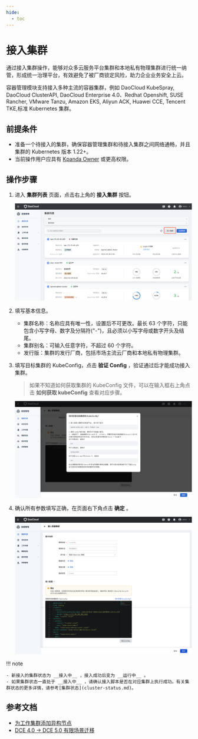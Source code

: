 ```yaml
---
hide:
  - toc
---
```


# 接入集群

通过接入集群操作，能够对众多云服务平台集群和本地私有物理集群进行统一纳管，形成统一治理平台，有效避免了被厂商锁定风险，助力企业业务安全上云。

容器管理模块支持接入多种主流的容器集群，例如 DaoCloud KubeSpray, DaoCloud ClusterAPI, DaoCloud Enterprise 4.0、Redhat Openshift, SUSE Rancher, VMware Tanzu, Amazon EKS, Aliyun ACK, Huawei CCE, Tencent TKE,标准 Kubernetes 集群。

## 前提条件

- 准备一个待接入的集群，确保容器管理集群和待接入集群之间网络通畅，并且集群的 Kubernetes 版本 1.22+。
- 当前操作用户应具有 [Kpanda Owner](../permissions/permission-brief.md) 或更高权限。

## 操作步骤

1. 进入 __集群列表__ 页面，点击右上角的 __接入集群__ 按钮。

    ![接入集群](../../../images/join001.png)

2. 填写基本信息。

    - 集群名称：名称应具有唯一性，设置后不可更改。最长 63 个字符，只能包含小写字母、数字及分隔符("-")，且必须以小写字母或数字开头及结尾。
    - 集群别名：可输入任意字符，不超过 60 个字符。
    - 发行版：集群的发行厂商，包括市场主流云厂商和本地私有物理集群。

3. 填写目标集群的 KubeConfig，点击 __验证 Config__ ，验证通过后才能成功接入集群。

    > 如果不知道如何获取集群的 KubeConfig 文件，可以在输入框右上角点击 __如何获取 kubeConfig__ 查看对应步骤。

    ![接入集群](../../../images/join003.png)

4. 确认所有参数填写正确，在页面右下角点击 __确定__ 。

    ![接入集群](../../../images/join002.png)

!!! note

    - 新接入的集群状态为 __接入中__ ，接入成功后变为 __运行中__ 。
    - 如果集群状态一直处于 __接入中__ ，请确认接入脚本是否在对应集群上执行成功。有关集群状态的更多详情，请参考[集群状态](cluster-status.md)。

## 参考文档

- [为工作集群添加异构节点](../../best-practice/multi-arch.md)
- [DCE 4.0 -> DCE 5.0 有限场景迁移](../../best-practice/dce4-5-migration.md)
